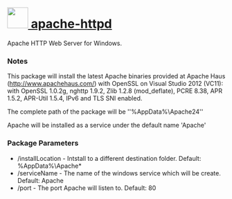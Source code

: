 # [<img src="https://cdn.rawgit.com/chocolatey/chocolatey-coreteampackages/2bdf6f7e33ec1a8126829fbbc87b83e4473b3634/icons/apache-httpd.png" height="48" width="48" /> apache-httpd](https://chocolatey.org/packages/apache-httpd)

Apache HTTP Web Server for Windows.

### Notes

This package will install the latest Apache binaries provided at
Apache Haus (http://www.apachehaus.com/) with OpenSSL on Visual Studio 2012 (VC11):
with OpenSSL 1.0.2g, nghttp 1.9.2, Zlib 1.2.8 (mod_deflate), PCRE 8.38, APR 1.5.2, APR-Util 1.5.4, IPv6 and TLS SNI enabled.

The complete path of the package will be ''%AppData%\Apache24''

Apache will be installed as a service under the default name 'Apache'

### Package Parameters

 * /installLocation - Intstall to a different destination folder. Default: %AppData%\Apache*
 * /serviceName - The name of the windows service which will be create. Default: Apache
 * /port - The port Apache will listen to. Default: 80
